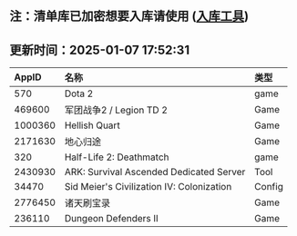 ## 注：清单库已加密想要入库请使用 ([入库工具](https://github.com/BlankTMing/ManifestAutoUpdate/releases))

## 更新时间：2025-01-07 17:52:31
| AppID | 名称 | 类型  |
| :-------------------- | :----------------------------- | :----------- |
| 570 | Dota 2| game |
| 469600 | 军团战争2 / Legion TD 2| Game |
| 1000360 | Hellish Quart| Game |
| 2171630 | 地心归途| Game |
| 320 | Half-Life 2: Deathmatch| game |
| 2430930 | ARK: Survival Ascended Dedicated Server| Tool |
| 34470 | Sid Meier's Civilization IV: Colonization| Config |
| 2776450 | 诸天刷宝录| Game |
| 236110 | Dungeon Defenders II| Game |
